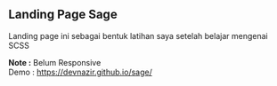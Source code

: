 ## Landing Page Sage
Landing page ini sebagai bentuk latihan saya setelah belajar mengenai SCSS

<b>Note :</b> Belum Responsive <br>
Demo : https://devnazir.github.io/sage/
